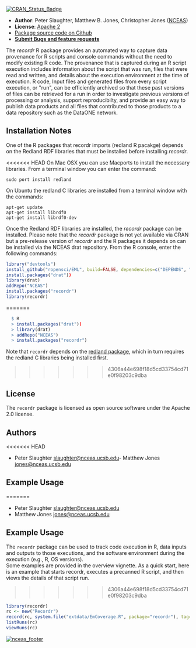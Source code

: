 [![CRAN_Status_Badge](http://www.r-pkg.org/badges/version/recordr)](http://cran.r-project.org/web/packages/recordr)

- **Author**: Peter Slaughter, Matthew B. Jones, Christopher Jones ([NCEAS](http://www.nceas.ucsb.edu))
- **License**: [Apache 2](http://opensource.org/licenses/Apache-2.0)
- [Package source code on Github](https://github.com/NCEAS/recordr)
- [**Submit Bugs and feature requests**](https://github.com/NCEAS/recordr/issues)

The *recordr* R package provides an automated way to capture data provenance for R scripts and
console commands without the need to modify existing R code. The provenance that is captured during
an R script execution includes information about the script that was run, files that were read and
written, and details about the execution environment at the time of execution. R code, Input files and generated files from every script execution, or "run", can be efficiently archived so that these past versions of files can be retrieved for a run in order to investigate previous versions of processing or
analysis, support reproducibilty, and provide an easy way to publish data products and all files that
contributed to those products to a data repository such as the DataONE network.

## Installation Notes 

One of the R packages that recordr imports (redland R pacakge) depends on the Redland RDF libraries that must be
installed before installing *recordr*.

<<<<<<< HEAD
On Mac OSX you can use Macports to install the necessary libraries. From a terminal window
you can enter the command:

```
sudo port install redland
```

On Ubuntu the redland C libraries are installed from a terminal window with the commands:

```
apt-get update
apt-get install librdf0
apt-get install librdf0-dev
```

Once the Redland RDF libraries are installed, the *recordr* package can be installed.
Please note that the *recordr* package is not yet available via CRAN but a pre-release version of *recordr* and
the R packages it depends on can be installed via the NCEAS drat repository. From the R console, enter
the following commands:

  ```r
  library("devtools")
  install_github("ropensci/EML", build=FALSE, dependencies=c("DEPENDS", "IMPORTS"))
  install.packages("drat"))
  library(drat)
  addRepo("NCEAS")
  install.packages("recordr")
  library(recordr)
  ```
=======
```r
  $ R
  > install.packages("drat"))
  > library(drat)
  > addRepo("NCEAS")
  > install.packages("recordr")
```

Note that `recordr` depends on the [redland package](https://github.com/ropensci/redland-bindings/blob/master/R/redland/README.md), which in turn requires the redland C libraries being installed first.
>>>>>>> 4306a44e698f18d5cd33754cd71e0f98203c9dba

License
-------

The `recordr` package is licensed as open source software under the Apache 2.0 license.

Authors
-------

<<<<<<< HEAD
- Peter Slaughter <slaughter@nceas.ucsb.edu>\- Matthew Jones <jones@nceas.ucsb.edu>

## Example Usage

=======
- Peter Slaughter <slaughter@nceas.ucsb.edu>
- Matthew Jones <jones@nceas.ucsb.edu>


## Example Usage

The `recordr` package can be used to track code execution in R, data inputs and outputs to 
those executions, and the software environment during the execution (e.g., R, OS versions).  
Some examples are provided in the overview vignette.  As a quick start, here is an example that
starts recordr, executes a precanned R script, and then views the details of that script run.

>>>>>>> 4306a44e698f18d5cd33754cd71e0f98203c9dba
```r
library(recordr)
rc <- new("Recordr")
record(rc, system.file("extdata/EmCoverage.R", package="recordr"), tag="First recordr run")
listRuns(rc)
viewRuns(rc)

```

[![nceas_footer](https://www.nceas.ucsb.edu/files/newLogo_0.png)](http://www.nceas.ucsb.edu)
